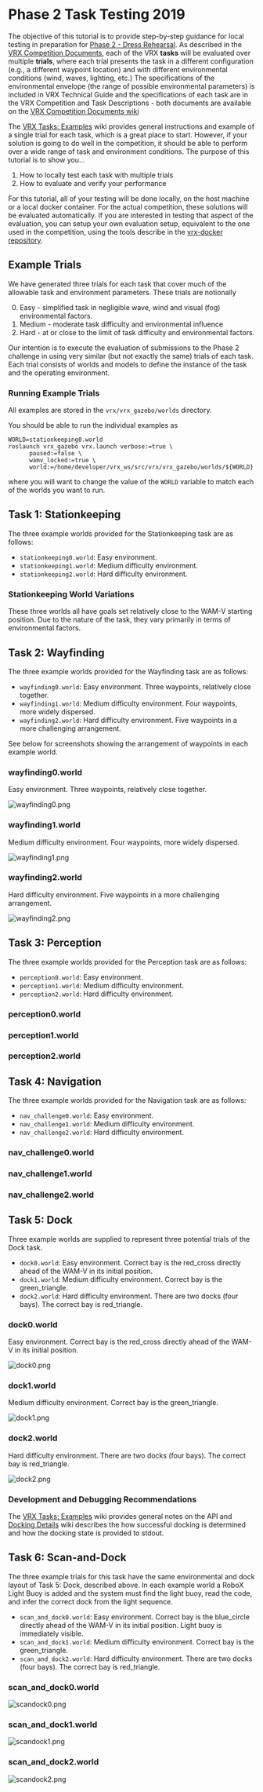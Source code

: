# Phase 2 Task Testing 2019 #

The objective of this tutorial is to provide step-by-step guidance for local testing in preparation for [Phase 2 - Dress Rehearsal](https://bitbucket.org/osrf/vrx/wiki/events/19/dress_rehearsal).  As described in the [VRX Competition Documents](https://bitbucket.org/osrf/vrx/wiki/documentation), each of the VRX **tasks** will be evaluated over multiple **trials**, where each trial presents the task in a different configuration (e.g., a different waypoint location) and with different environmental conditions (wind, waves, lighting, etc.)  The specifications of the environmental envelope (the range of possible environmental parameters) is included in VRX Technical Guide and the specifications of each task are in the VRX Competition and Task Descriptions - both documents are available on the [VRX Competition Documents wiki](https://bitbucket.org/osrf/vrx/wiki/documentation)

The [VRX Tasks: Examples](https://bitbucket.org/osrf/vrx/wiki/tutorials/vrx_tasks_2019) wiki provides general instructions and example of a single trial for each task, which is a great place to start.  However, if your solution is going to do well in the competition, it should be able to perform over a wide range of task and environment conditions.  The purpose of this tutorial is to show you... 

 1. How to locally test each task with multiple trials
 1. How to evaluate and verify your performance

For this tutorial, all of your testing will be done locally, on the host machine or a local docker container.  For the actual competition, these solutions will be evaluated automatically.  If you are interested in testing that aspect of the evaluation, you can setup your own evaluation setup, equivalent to the one used in the competition, using the tools describe in the [vrx-docker repository](https://bitbucket.org/osrf/vrx-docker/src/default/).


## Example Trials ##

We have generated three trials for each task that cover much of the allowable task and environment parameters.   These trials are notionally

0. Easy - simplified task in negligible wave, wind and visual (fog) environmental factors.
1. Medium - moderate task difficulty and environmental influence
2. Hard - at or close to the limit of task difficulty and environmental factors.

Our intention is to execute the evaluation of submissions to the Phase 2 challenge in using very similar (but not exactly the same) trials of each task.  Each trial consists of worlds and models to define the instance of the task and the operating environment.

### Running Example Trials ###
All examples are stored in the `vrx/vrx_gazebo/worlds` directory.

You should be able to run the individual examples as

```
WORLD=stationkeeping0.world
roslaunch vrx_gazebo vrx.launch verbose:=true \
	  paused:=false \
	  wamv_locked:=true \
	  world:=/home/developer/vrx_ws/src/vrx/vrx_gazebo/worlds/${WORLD}
```
where you will want to change the value of the `WORLD` variable to match each of the worlds you want to run.


## Task 1: Stationkeeping ##
The three example worlds provided for the Stationkeeping task are as follows:

* `stationkeeping0.world`: Easy environment.
* `stationkeeping1.world`: Medium difficulty environment.
* `stationkeeping2.world`: Hard difficulty environment.  

### Stationkeeping World Variations ###

These three worlds all have goals set relatively close to the WAM-V starting position. Due to the nature of the task, they vary primarily in terms of environmental factors.

## Task 2: Wayfinding ##
The three example worlds provided for the Wayfinding task are as follows:

* `wayfinding0.world`: Easy environment. Three waypoints, relatively close together.
* `wayfinding1.world`: Medium difficulty environment. Four waypoints, more widely dispersed.
* `wayfinding2.world`: Hard difficulty environment.  Five waypoints in a more challenging arrangement.

See below for screenshots showing the arrangement of waypoints in each example world.

### wayfinding0.world ###

Easy environment. Three waypoints, relatively close together.

![wayfinding0.png](https://bitbucket.org/repo/BgXLzgM/images/1116678533-wayfinding0.png)

### wayfinding1.world ###

Medium difficulty environment. Four waypoints, more widely dispersed.

![wayfinding1.png](https://bitbucket.org/repo/BgXLzgM/images/33173320-wayfinding1.png)

### wayfinding2.world ###

Hard difficulty environment.  Five waypoints in a more challenging arrangement.

![wayfinding2.png](https://bitbucket.org/repo/BgXLzgM/images/1278469224-wayfinding2.png)

## Task 3: Perception ##
The three example worlds provided for the Perception task are as follows:

* `perception0.world`: Easy environment.
* `perception1.world`: Medium difficulty environment.
* `perception2.world`: Hard difficulty environment.  

### perception0.world ###

### perception1.world ###

### perception2.world ###

## Task 4: Navigation ##
The three example worlds provided for the Navigation task are as follows:

* `nav_challenge0.world`: Easy environment.
* `nav_challenge1.world`: Medium difficulty environment.
* `nav_challenge2.world`: Hard difficulty environment.  

### nav_challenge0.world ###

### nav_challenge1.world ###

### nav_challenge2.world ###



## Task 5: Dock ##

Three example worlds are supplied to represent three potential trials of the Dock task.

* `dock0.world`: Easy environment.  Correct bay is the red_cross directly ahead of the WAM-V in its initial position.
* `dock1.world`: Medium difficulty environment.  Correct bay is the green_triangle.
* `dock2.world`: Hard difficulty environment.  There are two docks (four bays).  The correct bay is red_triangle.

### dock0.world ###

Easy environment.  Correct bay is the red_cross directly ahead of the WAM-V in its initial position.

![dock0.png](https://bitbucket.org/repo/BgXLzgM/images/81999219-dock0.png)

### dock1.world ###

 Medium difficulty environment.  Correct bay is the green_triangle.

![dock1.png](https://bitbucket.org/repo/BgXLzgM/images/3348985337-dock1.png)

### dock2.world ###

Hard difficulty environment.  There are two docks (four bays).  The correct bay is red_triangle.

![dock2.png](https://bitbucket.org/repo/BgXLzgM/images/448798662-dock2.png)

### Development and Debugging Recommendations ###

The [VRX Tasks: Examples](https://bitbucket.org/osrf/vrx/wiki/tutorials/vrx_tasks_2019#markdown-header-5-and-6-dock-and-scan-and-dock) wiki provides general notes on the API and [Docking Details](https://bitbucket.org/osrf/vrx/wiki/tutorials/docking_details) wiki describes the how successful docking is determined and how the docking state is provided to stdout.

## Task 6: Scan-and-Dock ##

The three example trials for this task have the same environmental and dock layout of Task 5: Dock, described above.  In each example world a RoboX Light Buoy is added and the system must find the light buoy, read the code, and infer the correct dock from the light sequence.  

* `scan_and_dock0.world`: Easy environment.  Correct bay is the blue_circle directly ahead of the WAM-V in its initial position.  Light buoy is immediately visible.
* `scan_and_dock1.world`: Medium difficulty environment.  Correct bay is the green_triangle.
* `scan_and_dock2.world`: Hard difficulty environment.  There are two docks (four bays).  The correct bay is red_triangle.

### scan_and_dock0.world ###

![scandock0.png](https://bitbucket.org/repo/BgXLzgM/images/2522946443-scandock0.png)

### scan_and_dock1.world ###

![scandock1.png](https://bitbucket.org/repo/BgXLzgM/images/2101582440-scandock1.png)

### scan_and_dock2.world ###

![scandock2.png](https://bitbucket.org/repo/BgXLzgM/images/426771738-scandock2.png)